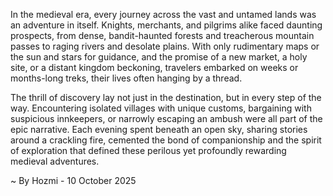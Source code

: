 
In the medieval era, every journey across the vast and untamed lands was an adventure in itself. Knights, merchants, and pilgrims alike faced daunting prospects, from dense, bandit-haunted forests and treacherous mountain passes to raging rivers and desolate plains. With only rudimentary maps or the sun and stars for guidance, and the promise of a new market, a holy site, or a distant kingdom beckoning, travelers embarked on weeks or months-long treks, their lives often hanging by a thread.

The thrill of discovery lay not just in the destination, but in every step of the way. Encountering isolated villages with unique customs, bargaining with suspicious innkeepers, or narrowly escaping an ambush were all part of the epic narrative. Each evening spent beneath an open sky, sharing stories around a crackling fire, cemented the bond of companionship and the spirit of exploration that defined these perilous yet profoundly rewarding medieval adventures.

~ By Hozmi - 10 October 2025
